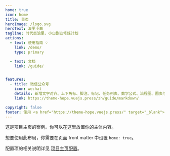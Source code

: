 ```yaml
---
home: true
icon: home
title: 首页
heroImage: /logo.svg
heroText: 浪里小白
tagline: 时代巨浪里，小白副业修炼计划
actions:
  - text: 使用指南 💡
    link: /demo/
    type: primary

  - text: 文档
    link: /guide/


features:
  - title: 微信公众号
    icon: wechat
    details: 新增文字对齐、上下角标、脚注、标记、任务列表、数学公式、流程图、图表与幻灯片支持
    link: https://theme-hope.vuejs.press/zh/guide/markdown/

copyright: false
footer: 使用 <a href="https://theme-hope.vuejs.press/" target="_blank">VuePress Theme Hope</a> 主题 |  版权所有 © <a href="https://beian.miit.gov.cn/" target="_blank">粤ICP备2023002177号</a>
---
```


这是项目主页的案例。你可以在这里放置你的主体内容。

想要使用此布局，你需要在页面 front matter 中设置 `home: true`。

配置项的相关说明详见 [项目主页配置](https://theme-hope.vuejs.press/zh/guide/layout/home/)。
